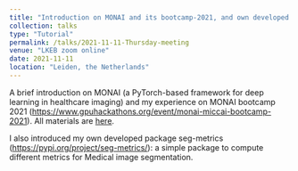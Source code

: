 ```yaml
---
title: "Introduction on MONAI and its bootcamp-2021, and own developed package seg-metrics"
collection: talks
type: "Tutorial"
permalink: /talks/2021-11-11-Thursday-meeting
venue: "LKEB zoom online"
date: 2021-11-11
location: "Leiden, the Netherlands"
---
```


A brief introduction on MONAI (a PyTorch-based framework for deep learning in healthcare imaging) and my experience on MONAI bootcamp 2021 (https://www.gpuhackathons.org/event/monai-miccai-bootcamp-2021). All materials are [here](https://github.com/Project-MONAI/MONAIBootcamp2021).

I also introduced my own developed package seg-metrics (https://pypi.org/project/seg-metrics/): a simple package to compute different metrics for Medical image segmentation.
